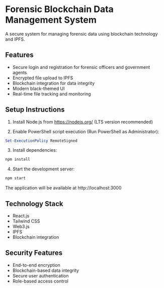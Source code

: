 # Forensic Blockchain Data Management System

A secure system for managing forensic data using blockchain technology and IPFS.

## Features

- Secure login and registration for forensic officers and government agents
- Encrypted file upload to IPFS
- Blockchain integration for data integrity
- Modern black-themed UI
- Real-time file tracking and monitoring

## Setup Instructions

1. Install Node.js from https://nodejs.org/ (LTS version recommended)

2. Enable PowerShell script execution (Run PowerShell as Administrator):
```powershell
Set-ExecutionPolicy RemoteSigned
```

3. Install dependencies:
```bash
npm install
```

4. Start the development server:
```bash
npm start
```

The application will be available at http://localhost:3000

## Technology Stack

- React.js
- Tailwind CSS
- Web3.js
- IPFS
- Blockchain integration

## Security Features

- End-to-end encryption
- Blockchain-based data integrity
- Secure user authentication
- Role-based access control
